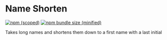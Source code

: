 # Name Shorten

[![npm (scoped)](https://img.shields.io/npm/v/name-shorten.svg)](https://www.npmjs.com/package/name-shorten)
[![npm bundle size (minified)](https://img.shields.io/bundlephobia/min/name-shorten)](https://www.npmjs.com/package/name-shorten)

Takes long names and shortens them down to a first name with a last initial